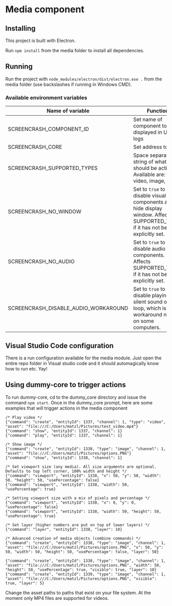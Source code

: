 # Media component

## Installing

This project is built with Electron.

Run `npm install` from the media folder to install all dependencies.

## Running

Run the project with `node_modules/electron/dist/electron.exe .` from the media folder (use backslashes if running in Windows CMD).

### Available environment variables

| Name of variable                     | Function                                                                                                                       | Default value             |
| ------------------------------------ | ------------------------------------------------------------------------------------------------------------------------------ | ------------------------- |
| SCREENCRASH_COMPONENT_ID             | Set name of component to be displayed in UI and logs                                                                           | Random string of 16 chars |
| SCREENCRASH_CORE                     | Set address to core                                                                                                            | localhost:8001            |
| SCREENCRASH_SUPPORTED_TYPES          | Space separated string of what types should be active. Available are: audio, video, image, web                                 | All available types       |
| SCREENCRASH_NO_WINDOW                | Set to `true` to disable visual components and hide display window. Affects SUPPORTED_TYPES if it has not been explicitly set. | false                     |
| SCREENCRASH_NO_AUDIO                 | Set to `true` to disable audio components. Affects SUPPORTED_TYPES if it has not been explicitly set.                          | false                     |
| SCREENCRASH_DISABLE_AUDIO_WORKAROUND | Set to `true` to disable playing a silent sound on loop, which is a workaround needed on some computers.                       | false                     |

## Visual Studio Code configuration

There is a run configuration available for the media module. Just open the entire repo folder in Visual studio code and
it should automagically know how to run etc. Yay!

## Using dummy-core to trigger actions

To run dummy-core, cd to the dummy_core directory and issue the command `npm start`.
Once in the dummy_core prompt, here are some examples that will trigger actions in the media component

```
/* Play video */
{"command": "create", "entityId": 1337, "channel": 1, "type": "video", "asset": "file:///C:/Users/matzl/Pictures/test_video.mp4"}
{"command": "show", "entityId": 1337, "channel": 1}
{"command": "play", "entityId": 1337, "channel": 1}

/* Show image */
{"command": "create", "entityId": 1338, "type": "image", "channel": 1, "asset": "file:///C:/Users/matzl/Pictures/options.PNG"}
{"command": "show", "entityId": 1338, "channel": 1}

/* Set viewport size (any media). All size arguments are optional. Defaults to top left corner, 100% width and height */
{"command": "viewport", "entityId": 1338, "x": 50, "y": 50, "width": 50, "height": 50, "usePercentage": false}
{"command": "viewport", "entityId": 1338, "width": 50, "usePercentage": true}

/* Setting viewport size with a mix of pixels and percentage */
{"command": "viewport", "entityId": 1338, "x": 0, "y": 0, "usePercentage": false}
{"command": "viewport", "entityId": 1338, "width": 50, "height": 50, "usePercentage": true}

/* Set layer (higher numbers are put on top of lower layers) */
{"command": "layer", "entityId": 1338, "layer": 10}

/* Advanced creation of media objects (combine commands) */
{"command": "create", "entityId": 1338, "type": "image", "channel": 1, "asset": "file:///C:/Users/matzl/Pictures/options.PNG", "x": 50, "y": 50, "width": 50, "height": 50, "usePercentage": false, "layer": 50}

{"command": "create", "entityId": 1338, "type": "image", "channel": 1, "asset": "file:///C:/Users/matzl/Pictures/options.PNG", "width": 50, "height": 50, "usePercentage": true, "visible": true, "layer": 10}
{"command": "create", "entityId": 1339, "type": "image", "channel": 1, "asset": "file:///C:/Users/matzl/Pictures/options.PNG", "visible": true, "layer": 5}
```

Change the asset paths to paths that exist on your file system. At the moment only MP4 files are supported for videos.
